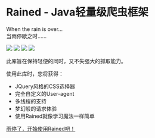 # Rained - Java轻量级爬虫框架

When the rain is over...  
当雨停歇之时……   
  
[![](https://img.shields.io/badge/📌version-0.0.1-blue)](#)
[![](https://img.shields.io/badge/🔨build-passing-brightgreen)](#)
[![](https://img.shields.io/badge/☕java->=8-orange)](#)
[![](https://img.shields.io/badge/📃-在线文档-%23ff69b4)](https://eisuto.github.io/Rained/#/)

此库旨在保持轻便的同时，又不失强大的抓取能力。  

使用此库时，您将获得：
- JQuery风格的CSS选择器
- 完全自定义的User-agent
- 多线程的支持
- 梦幻般的请求体验
- 使用Rained就像学习魔法一样简单  
  

[雨停了，开始使用Rained吧！](https://eisuto.github.io/Rained/#/)
 


